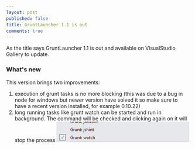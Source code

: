 ```yaml
---
layout: post
published: false
title: GruntLauncher 1.1 is out
comments: true
---
```


As the title says GruntLauncher 1.1 is out and available on VisualStudio Gallery to update.

### What's new

This version brings two improvements: 

1. execution of grunt tasks is no more blocking (this was due to a bug in node for windows but newer version have solved it so make sure to have a recent version installed, for example 0.10.22)
2. long running tasks like grunt watch can be started and run in background. The command will be checked and clicking again on it will stop the process ![Running task](/images/gruntLauncherDetail.png)